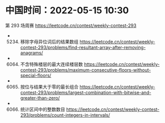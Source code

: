 
# 中国时间：2022-05-15 10:30

第 293 场周赛 https://leetcode.cn/contest/weekly-contest-293
- 5234. 移除字母异位词后的结果数组 https://leetcode.cn/contest/weekly-contest-293/problems/find-resultant-array-after-removing-anagrams/
- 6064. 不含特殊楼层的最大连续楼层数 https://leetcode.cn/contest/weekly-contest-293/problems/maximum-consecutive-floors-without-special-floors/
- 6065. 按位与结果大于零的最长组合 https://leetcode.cn/contest/weekly-contest-293/problems/largest-combination-with-bitwise-and-greater-than-zero/
- 6066. 统计区间中的整数数目 https://leetcode.cn/contest/weekly-contest-293/problems/count-integers-in-intervals/
